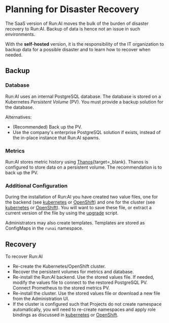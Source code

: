 
# Planning for Disaster Recovery

The SaaS version of Run:AI moves the bulk of the burden of disaster recovery to Run:AI. Backup of data is hence not an issue in such environments. 

With the __self-hosted__ version, it is the responsibility of the IT organization to backup data for a possible disaster and to learn how to recover when needed.

## Backup 

### Database

Run:AI uses an internal PostgreSQL database. The database is stored on a Kubernetes _Persistent Volume_ (PV). You must provide a backup solution for the database. 

Alternatives:

* (Recommended) Back up the PV.
* Use the company's enterprise PostgreSQL solution if exists, instead of the in-place instance that Run:AI spawns.

### Metrics

Run:AI stores metric history using [Thanos](https://github.com/thanos-io/thanos){target=_blank}. Thanos is configured to store data on a persistent volume. The recommendation is to back up the PV.

### Additional Configuration

During the installation of Run:AI you have created two value files, one for the backend (see [kubernetes](k8s/backend.md) or [OpenShift](ocp/backend.md)) and one for the cluster (see [kubernetes](k8s/cluster.md) or [OpenShift](ocp/cluster.md)). You will want to save these file, or extract a current version of the file by using the [upgrade](k8s/upgrade.md) script. 

Administrators may also create templates. Templates are stored as ConfigMaps in the `runai` namespace. 

## Recovery

To recover Run:AI

* Re-create the Kubernetes/OpenShift cluster.
* Recover the persistent volumes for metrics and database. 
* Re-install the Run:AI backend. Use the stored values file. If needed, modify the values file to connect to the restored PostgreSQL PV. Connect Prometheus to the stored metrics PV. 
* Re-install the cluster. Use the stored values file or download a new file from the Administration UI. 
* If the cluster is configured such that Projects do not create namespace automatically, you will need to re-create namespaces and apply role bindings as discussed in [kubernetes](k8s/project-management.md) or [OpenShift](ocp/project-management.md).







